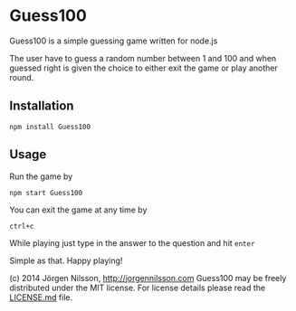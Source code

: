 # Guess100

Guess100 is a simple guessing game written for node.js

The user have to guess a random number between 1 and 100 and when guessed right is given the choice to either exit the game or play another round.

## Installation

    npm install Guess100

## Usage

Run the game by

    npm start Guess100

You can exit the game at any time by

    ctrl+c

While playing just type in the answer to the question and hit `enter`

Simple as that. Happy playing!

(c) 2014 Jörgen Nilsson, http://jorgennilsson.com
Guess100 may be freely distributed under the MIT license. For license details please read the [LICENSE.md](https://github.com/coffeepunk/Guess100/blob/master/LICENSE.md) file.